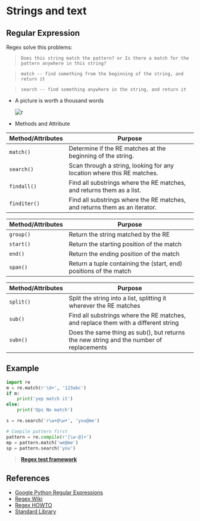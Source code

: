 # Strings and text


## Regular Expression
Regex solve this problems:
> `Does this string match the pattern? or Is there a match for the pattern anywhere in this string?`

> `match -- find something from the beginning of the string, and return it`

> `search -- find something anywhere in the string, and return it`

- A picture is worth a thousand words

  ![r](http://wiki.python.org/moin/RegularExpression?action=AttachFile&do=get&target=regex_characters.png)

- Methods and Attribute

|Method/Attributes|Purpose|
|---|---|
|`match()`|Determine if the RE matches at the beginning of the string.|
|`search()`|Scan through a string, looking for any location where this RE matches.|
|`findall()`|Find all substrings where the RE matches, and returns them as a list.|
|`finditer()`|Find all substrings where the RE matches, and returns them as an iterator.|

|Method/Attributes|Purpose|
|---|---|
|`group()`|Return the string matched by the RE|
|`start()`|Return the starting position of the match|
|`end()`|Return the ending position of the match|
|`span()`|Return a tuple containing the (start, end) positions of the match|

|Method/Attributes|Purpose|
|---|---|
|`split()`|Split the string into a list, splitting it wherever the RE matches|
|`sub()`|Find all substrings where the RE matches, and replace them with a different string|
|`subn()`|Does the same thing as sub(), but returns the new string and the number of replacements|


## Example

```python
import re
m = re.match(r'\d+', '123abc')
if m:
    print('yep match it')
else:
    print('Ops No match')

s = re.search('r\w+@\w+', 'you@me')

# Compile pattern first
pattern = re.compile(r'[\w-@]+')
mp = pattern.match('we@me')
sp = pattern.search('you')
```
> **[Regex test framework](regex_test.py)**

## References
- [Google Python Regular Expressions](https://developers.google.com/edu/python/regular-expressions)
- [Regex Wiki](https://wiki.python.org/moin/RegularExpression)
- [Regex HOWTO](https://docs.python.org/3/howto/regex.html)
- [Standard Library](https://docs.python.org/3/library/re.html)

